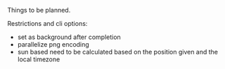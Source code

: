Things to be planned.

Restrictions and cli options:
- set as background after completion
- parallelize png encoding
- sun based need to be calculated based on the position given and the local timezone
